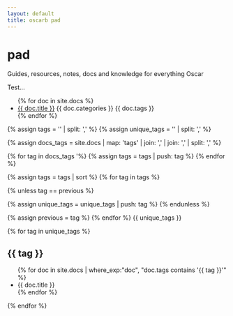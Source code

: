 ```yaml
---
layout: default
title: oscarb pad
---
```


# pad
Guides, resources, notes, docs and knowledge for everything Oscar 

Test...

<ul>
{% for doc in site.docs %}
<li><a href=".{{ doc.url }}">{{ doc.title }}</a> {{ doc.categories }} {{ doc.tags }}
</li>
{% endfor %}
</ul>

<!-- Create empty arrays -->
{% assign tags = '' | split: ',' %}
{% assign unique_tags = '' | split: ',' %}

<!-- Map and flatten -->
{% assign docs_tags =  site.docs | map: 'tags' | join: ',' | join: ',' | split: ',' %}


<!-- Push to tags -->
{% for tag in docs_tags '%}
  {% assign tags = tags | push: tag %}
{% endfor %}


<!-- Uniq -->
{% assign tags = tags | sort %}
{% for tag in tags %}

<!-- If not equal to previous then it must be unique as sorted -->
{% unless tag == previous %}

<!-- Push to unique_tags -->
{% assign unique_tags = unique_tags | push: tag %}
{% endunless %}

{% assign previous = tag %}
{% endfor %}
{{ unique_tags }}<br/>

{% for tag in unique_tags %}
<h2>{{ tag }}</h2>

<ul>
{% for doc in site.docs | where_exp:"doc", "doc.tags contains '{{ tag }}'" %}
<li>{{ doc.title }}</li>
{% endfor %}
</ul>

{% endfor %}
